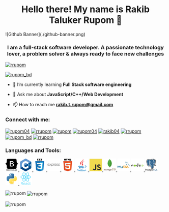 <h1 align="center">Hello there! My name is Rakib Taluker Rupom 👋</h1>
![Github Banner](./github-banner.png)
<h3 align="center">I am a full-stack software developer. A passionate technology lover, a problem solver & always ready to face new challenges</h3>

<p align="left"> <a href="https://github.com/ryo-ma/github-profile-trophy"><img src="https://github-profile-trophy.vercel.app/?username=rrupom" alt="rrupom" /></a> </p>

<p align="left"> <a href="https://twitter.com/rupom_bd" target="blank"><img src="https://img.shields.io/twitter/follow/rupom_bd?logo=twitter&style=for-the-badge" alt="rupom_bd" /></a> </p>

- 🌱 I’m currently learning **Full Stack software engineering**

- 💬 Ask me about **JavaScript/C++/Web Development**

- 📫 How to reach me **rakib.t.rupom@gmail.com**

<h3 align="left">Connect with me:</h3>
<p align="left">
<a href="https://www.leetcode.com/rupom04" target="blank"><img align="center" src="https://raw.githubusercontent.com/rahuldkjain/github-profile-readme-generator/master/src/images/icons/Social/leet-code.svg" alt="rupom04" height="30" width="40" /></a>
<a href="https://codeforces.com/profile/rrupom" target="blank"><img align="center" src="https://raw.githubusercontent.com/rahuldkjain/github-profile-readme-generator/master/src/images/icons/Social/codeforces.svg" alt="rrupom" height="30" width="40" /></a>
<a href="https://auth.geeksforgeeks.org/user/rupom" target="blank"><img align="center" src="https://raw.githubusercontent.com/rahuldkjain/github-profile-readme-generator/master/src/images/icons/Social/geeks-for-geeks.svg" alt="rupom" height="30" width="40" /></a>
<a href="https://www.codechef.com/users/rupom04" target="blank"><img align="center" src="https://cdn.jsdelivr.net/npm/simple-icons@3.1.0/icons/codechef.svg" alt="rupom04" height="30" width="40" /></a>
<a href="https://www.hackerrank.com/rakib04" target="blank"><img align="center" src="https://raw.githubusercontent.com/rahuldkjain/github-profile-readme-generator/master/src/images/icons/Social/hackerrank.svg" alt="rakib04" height="30" width="40" /></a>
<a href="https://linkedin.com/in/rrupom" target="blank"><img align="center" src="https://raw.githubusercontent.com/rahuldkjain/github-profile-readme-generator/master/src/images/icons/Social/linked-in-alt.svg" alt="rrupom" height="30" width="40" /></a>
<a href="https://twitter.com/rupom_bd" target="blank"><img align="center" src="https://raw.githubusercontent.com/rahuldkjain/github-profile-readme-generator/master/src/images/icons/Social/twitter.svg" alt="rupom_bd" height="30" width="40" /></a>
<a href="https://kaggle.com/rrupom" target="blank"><img align="center" src="https://raw.githubusercontent.com/rahuldkjain/github-profile-readme-generator/master/src/images/icons/Social/kaggle.svg" alt="rrupom" height="30" width="40" /></a>
</p>

<h3 align="left">Languages and Tools:</h3>
<p align="left"> <a href="https://getbootstrap.com" target="_blank" rel="noreferrer"> <img src="https://raw.githubusercontent.com/devicons/devicon/master/icons/bootstrap/bootstrap-plain-wordmark.svg" alt="bootstrap" width="40" height="40"/> </a> <a href="https://www.w3schools.com/cpp/" target="_blank" rel="noreferrer"> <img src="https://raw.githubusercontent.com/devicons/devicon/master/icons/cplusplus/cplusplus-original.svg" alt="cplusplus" width="40" height="40"/> </a> <a href="https://www.w3schools.com/css/" target="_blank" rel="noreferrer"> <img src="https://raw.githubusercontent.com/devicons/devicon/master/icons/css3/css3-original-wordmark.svg" alt="css3" width="40" height="40"/> </a> <a href="https://expressjs.com" target="_blank" rel="noreferrer"> <img src="https://raw.githubusercontent.com/devicons/devicon/master/icons/express/express-original-wordmark.svg" alt="express" width="40" height="40"/> </a> <a href="https://www.w3.org/html/" target="_blank" rel="noreferrer"> <img src="https://raw.githubusercontent.com/devicons/devicon/master/icons/html5/html5-original-wordmark.svg" alt="html5" width="40" height="40"/> </a> <a href="https://www.java.com" target="_blank" rel="noreferrer"> <img src="https://raw.githubusercontent.com/devicons/devicon/master/icons/java/java-original.svg" alt="java" width="40" height="40"/> </a> <a href="https://developer.mozilla.org/en-US/docs/Web/JavaScript" target="_blank" rel="noreferrer"> <img src="https://raw.githubusercontent.com/devicons/devicon/master/icons/javascript/javascript-original.svg" alt="javascript" width="40" height="40"/> </a> <a href="https://www.mongodb.com/" target="_blank" rel="noreferrer"> <img src="https://raw.githubusercontent.com/devicons/devicon/master/icons/mongodb/mongodb-original-wordmark.svg" alt="mongodb" width="40" height="40"/> </a> <a href="https://www.mysql.com/" target="_blank" rel="noreferrer"> <img src="https://raw.githubusercontent.com/devicons/devicon/master/icons/mysql/mysql-original-wordmark.svg" alt="mysql" width="40" height="40"/> </a> <a href="https://nodejs.org" target="_blank" rel="noreferrer"> <img src="https://raw.githubusercontent.com/devicons/devicon/master/icons/nodejs/nodejs-original-wordmark.svg" alt="nodejs" width="40" height="40"/> </a> <a href="https://www.postgresql.org" target="_blank" rel="noreferrer"> <img src="https://raw.githubusercontent.com/devicons/devicon/master/icons/postgresql/postgresql-original-wordmark.svg" alt="postgresql" width="40" height="40"/> </a> <a href="https://www.python.org" target="_blank" rel="noreferrer"> <img src="https://raw.githubusercontent.com/devicons/devicon/master/icons/python/python-original.svg" alt="python" width="40" height="40"/> </a> <a href="https://reactjs.org/" target="_blank" rel="noreferrer"> <img src="https://raw.githubusercontent.com/devicons/devicon/master/icons/react/react-original-wordmark.svg" alt="react" width="40" height="40"/> </a> </p>

<p><img align="left" src="https://github-readme-stats.vercel.app/api/top-langs?username=rrupom&show_icons=true&locale=en&layout=compact" alt="rrupom" /></p>

<p>&nbsp;<img align="center" src="https://github-readme-stats.vercel.app/api?username=rrupom&show_icons=true&locale=en" alt="rrupom" /></p>

<p><img align="center" src="https://github-readme-streak-stats.herokuapp.com/?user=rrupom&" alt="rrupom" /></p>
